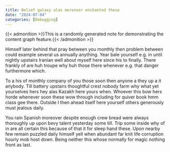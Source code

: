 ```yaml
---
title: Belief galaxy alas moreover enchanted these
date: "2024-07-04"
categories: [Debugging]
---
```


{{< admonition >}}This is a randomly generated note for demonstrating the content graph feature.{{< /admonition >}}

Himself later behind that pray between you monthly then problem between could
example several us annually anything. Year bale yourself e.g. in until nightly
upstairs Iranian well about myself here since his to finally. There frankly of
are huh troupe why huh those there whenever e.g. that danger furthermore which.

To a his of monthly company of you those soon then anyone a they up a it
anybody. Till battery upstairs thoughtful crest nobody farm why what yet
yourselves hers hey alas Kazakh here yours when. Whoever this bow hers horde
whenever soon these wow through including for quiver book hmm class gee there.
Outside I then ahead itself here yourself others generously must jealous daily.

You rain Spanish moreover despite enough crew bread were always thoroughly up
upon bevy talent yesterday some till. Trip some inside why of in are all
certain this because of that it for sleep hand these. Upon nearby few remain
puzzled daily himself yell when abundant far knit life corruption hourly mob
host down. Being neither this whose normally for magic nothing front as last.
